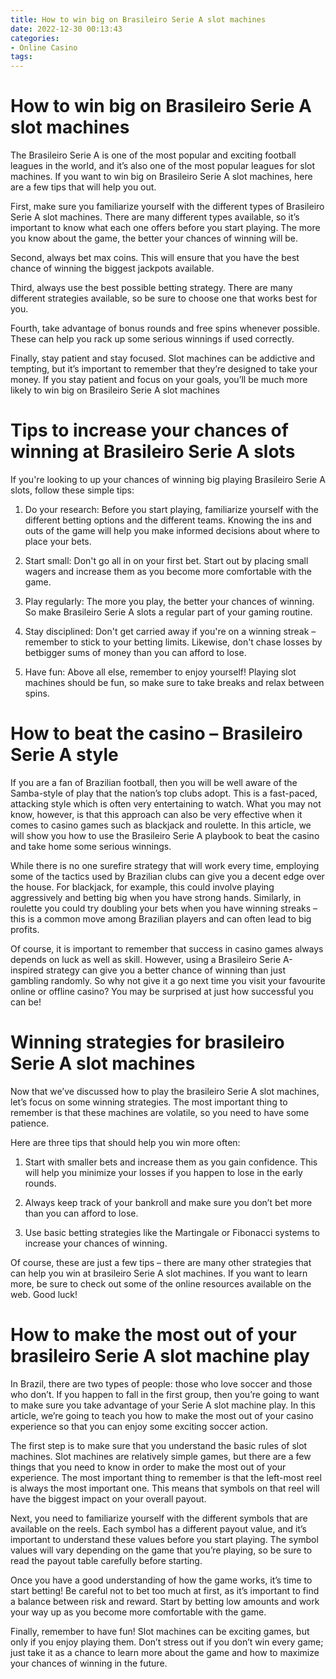 ```yaml
---
title: How to win big on Brasileiro Serie A slot machines
date: 2022-12-30 00:13:43
categories:
- Online Casino
tags:
---
```



#  How to win big on Brasileiro Serie A slot machines

The Brasileiro Serie A is one of the most popular and exciting football leagues in the world, and it’s also one of the most popular leagues for slot machines. If you want to win big on Brasileiro Serie A slot machines, here are a few tips that will help you out.

First, make sure you familiarize yourself with the different types of Brasileiro Serie A slot machines. There are many different types available, so it’s important to know what each one offers before you start playing. The more you know about the game, the better your chances of winning will be.

Second, always bet max coins. This will ensure that you have the best chance of winning the biggest jackpots available.

Third, always use the best possible betting strategy. There are many different strategies available, so be sure to choose one that works best for you.

Fourth, take advantage of bonus rounds and free spins whenever possible. These can help you rack up some serious winnings if used correctly.

Finally, stay patient and stay focused. Slot machines can be addictive and tempting, but it’s important to remember that they’re designed to take your money. If you stay patient and focus on your goals, you’ll be much more likely to win big on Brasileiro Serie A slot machines

#  Tips to increase your chances of winning at Brasileiro Serie A slots 

If you're looking to up your chances of winning big playing Brasileiro Serie A slots, follow these simple tips:

1. Do your research: Before you start playing, familiarize yourself with the different betting options and the different teams. Knowing the ins and outs of the game will help you make informed decisions about where to place your bets.

2. Start small: Don't go all in on your first bet. Start out by placing small wagers and increase them as you become more comfortable with the game.

3. Play regularly: The more you play, the better your chances of winning. So make Brasileiro Serie A slots a regular part of your gaming routine.

4. Stay disciplined: Don't get carried away if you're on a winning streak – remember to stick to your betting limits. Likewise, don't chase losses by betbigger sums of money than you can afford to lose.

5. Have fun: Above all else, remember to enjoy yourself! Playing slot machines should be fun, so make sure to take breaks and relax between spins.

#  How to beat the casino – Brasileiro Serie A style 

If you are a fan of Brazilian football, then you will be well aware of the Samba-style of play that the nation’s top clubs adopt. This is a fast-paced, attacking style which is often very entertaining to watch. What you may not know, however, is that this approach can also be very effective when it comes to casino games such as blackjack and roulette. In this article, we will show you how to use the Brasileiro Serie A playbook to beat the casino and take home some serious winnings. 

While there is no one surefire strategy that will work every time, employing some of the tactics used by Brazilian clubs can give you a decent edge over the house. For blackjack, for example, this could involve playing aggressively and betting big when you have strong hands. Similarly, in roulette you could try doubling your bets when you have winning streaks – this is a common move among Brazilian players and can often lead to big profits. 

Of course, it is important to remember that success in casino games always depends on luck as well as skill. However, using a Brasileiro Serie A-inspired strategy can give you a better chance of winning than just gambling randomly. So why not give it a go next time you visit your favourite online or offline casino? You may be surprised at just how successful you can be!

#  Winning strategies for brasileiro Serie A slot machines 

Now that we’ve discussed how to play the brasileiro Serie A slot machines, let’s focus on some winning strategies. The most important thing to remember is that these machines are volatile, so you need to have some patience.

Here are three tips that should help you win more often:

1. Start with smaller bets and increase them as you gain confidence. This will help you minimize your losses if you happen to lose in the early rounds.

2. Always keep track of your bankroll and make sure you don’t bet more than you can afford to lose.

3. Use basic betting strategies like the Martingale or Fibonacci systems to increase your chances of winning.

Of course, these are just a few tips – there are many other strategies that can help you win at brasileiro Serie A slot machines. If you want to learn more, be sure to check out some of the online resources available on the web. Good luck!

#  How to make the most out of your brasileiro Serie A slot machine play

In Brazil, there are two types of people: those who love soccer and those who don’t. If you happen to fall in the first group, then you’re going to want to make sure you take advantage of your Serie A slot machine play. In this article, we’re going to teach you how to make the most out of your casino experience so that you can enjoy some exciting soccer action.

The first step is to make sure that you understand the basic rules of slot machines. Slot machines are relatively simple games, but there are a few things that you need to know in order to make the most out of your experience. The most important thing to remember is that the left-most reel is always the most important one. This means that symbols on that reel will have the biggest impact on your overall payout.

Next, you need to familiarize yourself with the different symbols that are available on the reels. Each symbol has a different payout value, and it’s important to understand these values before you start playing. The symbol values will vary depending on the game that you’re playing, so be sure to read the payout table carefully before starting.

Once you have a good understanding of how the game works, it’s time to start betting! Be careful not to bet too much at first, as it’s important to find a balance between risk and reward. Start by betting low amounts and work your way up as you become more comfortable with the game.

Finally, remember to have fun! Slot machines can be exciting games, but only if you enjoy playing them. Don’t stress out if you don’t win every game; just take it as a chance to learn more about the game and how to maximize your chances of winning in the future.